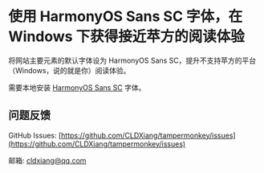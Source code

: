 # 使用 HarmonyOS Sans SC 字体，在 Windows 下获得接近苹方的阅读体验

将网站主要元素的默认字体设为 HarmonyOS Sans SC，提升不支持苹方的平台（Windows，说的就是你）阅读体验。

需要本地安装 [HarmonyOS Sans SC](https://developer.harmonyos.com/cn/docs/design/des-guides/font-0000001157868583) 字体。

## 问题反馈

GitHub Issues: [https://github.com/CLDXiang/tampermonkey/issues](https://github.com/CLDXiang/tampermonkey/issues)

邮箱: <cldxiang@qq.com>
